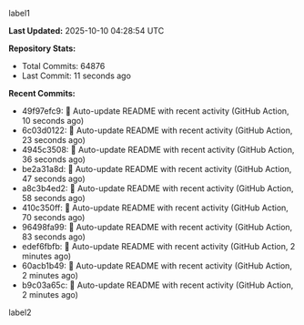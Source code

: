
label1 
<!-- ACTIVITY_START -->
**Last Updated:** 2025-10-10 04:28:54 UTC

**Repository Stats:**
- Total Commits: 64876
- Last Commit: 11 seconds ago

**Recent Commits:**
- 49f97efc9: 🤖 Auto-update README with recent activity (GitHub Action, 10 seconds ago)
- 6c03d0122: 🤖 Auto-update README with recent activity (GitHub Action, 23 seconds ago)
- 4945c3508: 🤖 Auto-update README with recent activity (GitHub Action, 36 seconds ago)
- be2a31a8d: 🤖 Auto-update README with recent activity (GitHub Action, 47 seconds ago)
- a8c3b4ed2: 🤖 Auto-update README with recent activity (GitHub Action, 58 seconds ago)
- 410c350ff: 🤖 Auto-update README with recent activity (GitHub Action, 70 seconds ago)
- 96498fa99: 🤖 Auto-update README with recent activity (GitHub Action, 83 seconds ago)
- edef6fbfb: 🤖 Auto-update README with recent activity (GitHub Action, 2 minutes ago)
- 60acb1b49: 🤖 Auto-update README with recent activity (GitHub Action, 2 minutes ago)
- b9c03a65c: 🤖 Auto-update README with recent activity (GitHub Action, 2 minutes ago)
<!-- ACTIVITY_END -->

label2

